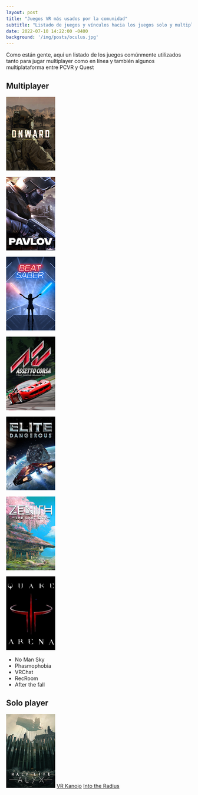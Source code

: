 ```yaml
---
layout: post
title: "Juegos VR más usados por la comunidad"
subtitle: "Listado de juegos y vínculos hacia los juegos solo y multiplayer más jugados "
date: 2022-07-10 14:22:00 -0400
background: '/img/posts/oculus.jpg'
---
```


Como están gente, aquí un listado de los juegos comúnmente utilizados tanto para jugar multiplayer como en línea y también algunos multiplataforma entre PCVR y Quest

## Multiplayer

[![OnWard][IMG-OnWard]][URL-OnWard]

[IMG-OnWard]: /img/games/onward.png#inline
[URL-OnWard]: https://store.steampowered.com/app/496240/Onward/

[![Pavlov][IMG-Pavlov]][URL-Pavlov]

[IMG-Pavlov]: /img/games/pavlov.png#inline
[URL-Pavlov]: https://store.steampowered.com/app/555160/Pavlov_VR/

[![Beat Saber][IMG-BeatSaber]][URL-BeatSaber]

[IMG-BeatSaber]: /img/games/beat_saber.png#inline
[URL-BeatSaber]: https://store.steampowered.com/app/620980/Beat_Saber/

[![Assetto Corsa][IMG-Assetto_Corsa]][URL-Assetto_Corsa]

[IMG-Assetto_Corsa]: /img/games/assetto_corsa.png#inline
[URL-Assetto_Corsa]: https://store.steampowered.com/app/244210/Assetto_Corsa/

[![Elite Dangerous](/img/games/elite_dangerous.png#inline)](https://store.steampowered.com/app/359320/Elite_Dangerous/)

[![Zenith](/img/games/zenith.png#inline)](https://store.steampowered.com/app/1403370/Zenith_The_Last_City/)

[![Quake 3 Quest](/img/games/quake3quest.png#inline)](https://quake3quest.quakevr.com/)

- No Man Sky
- Phasmophobia
- VRChat
- RecRoom
- After the fall

## Solo player

[![HalfLife Alyx](/img/games/halflife_alyx.png)](https://store.steampowered.com/app/546560/HalfLife_Alyx/)
[VR Kanojo](https://store.steampowered.com/app/751440/VR_Kanojo__VR/)
[Into the Radius](https://store.steampowered.com/app/1012790/Into_the_Radius_VR/)
